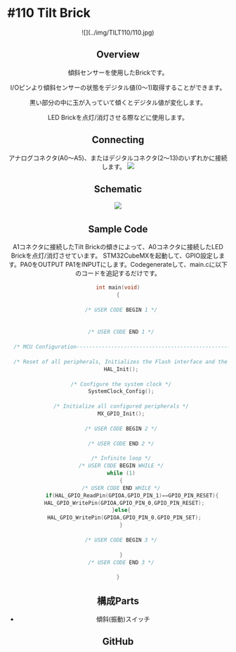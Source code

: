 # #110 Tilt Brick

<center>![](../img/TILT110/110.jpg)
<!--COLORME-->

## Overview
傾斜センサーを使用したBrickです。

I/Oピンより傾斜センサーの状態をデジタル値(0〜1)取得することができます。

黒い部分の中に玉が入っていて傾くとデジタル値が変化します。

LED Brickを点灯/消灯させる際などに使用します。


## Connecting
アナログコネクタ(A0〜A5)、またはデジタルコネクタ(2〜13)のいずれかに接続します。
![](/img/100_analog/connect/110_tilt_connect.jpg)

## Schematic
![](/img/100_analog/schematic/110_tilt.png)

## Sample Code

A1コネクタに接続したTilt Brickの傾きによって、A0コネクタに接続したLED Brickを点灯/消灯させています。
STM32CubeMXを起動して、GPIO設定します。PA0をOUTPUT PA1をINPUTにします。Codegenerateして、main.cに以下のコードを追記するだけです。
```c
int main(void)
{

  /* USER CODE BEGIN 1 */


  /* USER CODE END 1 */

  /* MCU Configuration----------------------------------------------------------*/

  /* Reset of all peripherals, Initializes the Flash interface and the Systick. */
  HAL_Init();

  /* Configure the system clock */
  SystemClock_Config();

  /* Initialize all configured peripherals */
  MX_GPIO_Init();

  /* USER CODE BEGIN 2 */

  /* USER CODE END 2 */

  /* Infinite loop */
  /* USER CODE BEGIN WHILE */
  while (1)
  {
  /* USER CODE END WHILE */
		 if(HAL_GPIO_ReadPin(GPIOA,GPIO_PIN_1)==GPIO_PIN_RESET){
    HAL_GPIO_WritePin(GPIOA,GPIO_PIN_0,GPIO_PIN_RESET);
  }else{
    HAL_GPIO_WritePin(GPIOA,GPIO_PIN_0,GPIO_PIN_SET);
  }

  /* USER CODE BEGIN 3 */

  }
  /* USER CODE END 3 */

}
```

## 構成Parts
- 傾斜(振動)スイッチ

## GitHub
